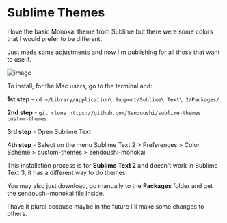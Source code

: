 Sublime Themes
==============

I love the basic Monokai theme from Sublime but there were some colors that I would prefer to be different.

Just made some adjustments and now I'm publishing for all those that want to use it.

![image](http://arena.sendoushi.com/gitimgs/screen.png)

To install, for the Mac users, go to the terminal and:

**1st step** - `cd ~/Library/Application\ Support/Sublime\ Text\ 2/Packages/`

**2nd step** - `git clone https://github.com/Sendoushi/sublime-themes custom-themes`

**3rd step** - Open Sublime Text

**4th step** - Select on the menu Sublime Text 2 > Preferences > Color Scheme > custom-themes > sendoushi-monokai

This installation process is for **Sublime Text 2** and doesn't work in Sublime Text 3, it has a different way to do themes. 

You may also just download, go manually to the **Packages** folder and get the sendoushi-monokai file inside.

I have it plural because maybe in the future I'll make some changes to others.
